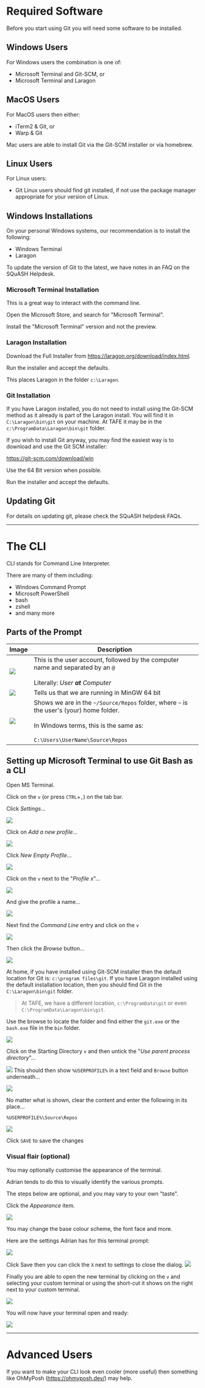# Required Software

Before you start using Git you will need some software to be installed.

## Windows Users

For Windows users the combination is one of:

- Microsoft Terminal and Git-SCM, or
- Microsoft Terminal and Laragon

## MacOS Users

For MacOS users then either:

- iTerm2 & Git, or
- Warp & Git

Mac users are able to install Git via the Git-SCM installer or via homebrew.

## Linux Users

For Linux users:

- Git
  Linux users should find git installed, if not use the package manager appropriate for your version of Linux.

## Windows Installations

On your personal Windows systems, our recommendation is to install the following:
- Windows Terminal
- Laragon

To update the version of Git to the latest, we have notes in an FAQ on the SQuASH Helpdesk.

### Microsoft Terminal Installation

This is a great way to interact with the command line.

Open the Microsoft Store, and search for "Microsoft Terminal".

Install the "Microsoft Terminal" version and not the preview.


### Laragon Installation

Download the Full Installer from https://laragon.org/download/index.html.

Run the installer and accept the defaults.

This places Laragon in the folder `c:\Laragon`.

### Git Installation

If you have Laragon installed, you do not need to install using the Git-SCM method as it already is part of the Laragon install. You will find it in `C:\Laragon\bin\git` on your machine. At TAFE it may be in the `c:\ProgramData\Laragon\bin\git` folder.

If you wish to install Git anyway, you may find the easiest way is to download and use the Git SCM installer:

https://git-scm.com/download/win

Use the 64 Bit version when possible.

Run the installer and accept the defaults.


## Updating Git

For details on updating git, please check the SQuASH helpdesk FAQs.

---

# The CLI

CLI stands for Command Line Interpreter.

There are many of them including:

- Windows Command Prompt
- Microsoft PowerShell
- bash
- zshell
- and many more

## Parts of the Prompt

| Image                                          | Description                                                                                                                                                                          |
|------------------------------------------------|--------------------------------------------------------------------------------------------------------------------------------------------------------------------------------------|
| ![](../assets/pasted-image-20240216111739.png) | This is the user account, followed by the computer name and separated by an `@`<br><br>Literally: *User **at** Computer*<br>                                                         |
| ![](../assets/pasted-image-20240216111840.png) | Tells us that we are running in MinGW 64 bit<br>                                                                                                                                     |
| ![](../assets/pasted-image-20240216111909.png) | Shows we are in the `~/Source/Repos` folder, where `~` is the user's (your) home folder.<br><br>In Windows terms, this is the same as:<br><br>  `C:\Users\UserName\Source\Repos`<br> |

## Setting up Microsoft Terminal to use Git Bash as a CLI

Open MS Terminal.

Click on the `v`  (or press `CTRL`+`,`) on the tab bar.

Click *Settings*...

![](../assets/pasted-image-20240216103325.png)

Click on *Add a new profile*...

![](../assets/pasted-image-20240216103615.png)

Click *New Empty Profile*...

![](../assets/pasted-image-20240216103644.png)

Click on the `v` next to the "*Profile x*"...

![](../assets/pasted-image-20240216103947.png)

And give the profile a name...

![](../assets/pasted-image-20240216103833.png)

Next find the *Command Line* entry and click on the `v`

![](../assets/pasted-image-20240216104034.png)

Then click the *Browse* button...

![](../assets/pasted-image-20240216104105.png)

At home, if you have installed using Git-SCM installer then the default location for Git is: `c:\program files\git`. If
you have Laragon installed using the default installation location, then you should find Git in the `C:\Laragon\bin\git`
folder.

> At TAFE, we have a different location, `c:\ProgramData\git` or even `C:\ProgramData\Laragon\bin\git`.

Use the browse to locate the folder and find either the `git.exe` or the `bash.exe` file in the `bin` folder.

![](../assets/pasted-image-20240216105026.png)

Click on the Starting Directory `v` and then untick the "*Use parent process directory*"...

![](../assets/pasted-image-20240216105847.png)
This should then show `%USERPROFILE%` in a text field and `Browse` button underneath...

![](../assets/pasted-image-20240216105903.png)

No matter what is shown, clear the content and enter the following in its place...

`%USERPROFILE%\Source\Repos`

![](../assets/pasted-image-20240216110033.png)

Click `SAVE` to save the changes


### Visual flair (optional)

You may optionally customise the appearance of the terminal.

Adrian tends to do this to visually identify the various prompts.

The steps below are optional, and you may vary to your own "taste".

Click the *Appearance* item.

![](../assets/pasted-image-20240216110837.png)

You may change the base colour scheme, the font face and more.

Here are the settings Adrian has for this terminal prompt:

![](../assets/pasted-image-20240216110957.png)

Click Save then you can click the `X` next to settings to close the dialog.
![](../assets/pasted-image-20240216111033.png)

Finally you are able to open the new terminal by clicking on the `v` and selecting your custom terminal or using the
short-cut it shows on the right next to your custom terminal.

![](../assets/pasted-image-20240216111111.png)

You will now have your terminal open and ready:

![](../assets/pasted-image-20240216111239.png)


---

# Advanced Users

If you want to make your CLI look even cooler (more useful) then something like OhMyPosh (https://ohmyposh.dev/) may help.
